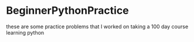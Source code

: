# BeginnerPythonPractice
these are some practice problems that I worked on taking a 100 day course learning python
